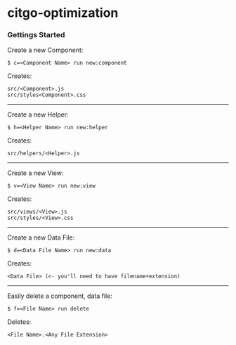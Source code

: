 # citgo-optimization

### Gettings Started


Create a new Component:

`$ c=<Component Name> run new:component`

Creates:

```
src/<Component>.js
src/styles<Component>.css
```

---

Create a new Helper:

`$ h=<Helper Name> run new:helper`

Creates:

```
src/helpers/<Helper>.js
```

---

Create a new View:

`$ v=<View Name> run new:view`

Creates:

```
src/views/<View>.js
src/styles/<View>.css
```

---

Create a new Data File:

`$ d=<Data File Name> run new:data`

Creates:

```
<Data File> (<- you'll need to have filename+extension)
```

---

Easily delete a component, data file:

`$ f=<File Name> run delete`

Deletes:

```
<File Name>.<Any File Extension>
```